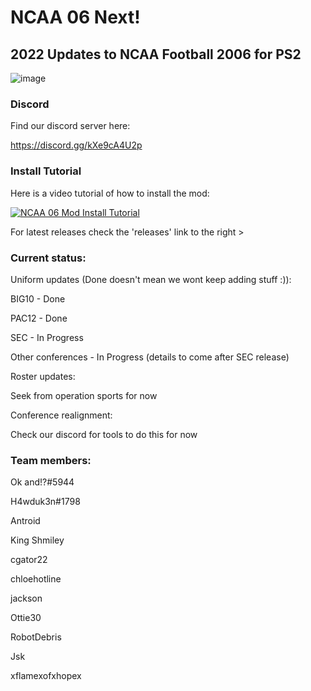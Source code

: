 # NCAA 06 Next!
## 2022 Updates to NCAA Football 2006 for PS2

![image](https://user-images.githubusercontent.com/19662073/161925797-f7581512-7d9f-4bab-ba4c-a78fae107592.png)

### Discord

Find our discord server here:

https://discord.gg/kXe9cA4U2p

### Install Tutorial

Here is a video tutorial of how to install the mod:

[![NCAA 06 Mod Install Tutorial](https://img.youtube.com/vi/qgaUz_KLiJg/0.jpg)](https://www.youtube.com/watch?v=qgaUz_KLiJg)

For latest releases check the 'releases' link to the right >

### Current status:

Uniform updates (Done doesn't mean we wont keep adding stuff :)):

BIG10 - Done

PAC12 - Done

SEC - In Progress

Other conferences - In Progress (details to come after SEC release)


Roster updates:

Seek from operation sports for now

Conference realignment:

Check our discord for tools to do this for now

### Team members:

Ok and!?#5944

H4wduk3n#1798

Antroid

King Shmiley

cgator22

chloehotline

jackson

Ottie30

RobotDebris

Jsk

xflamexofxhopex


